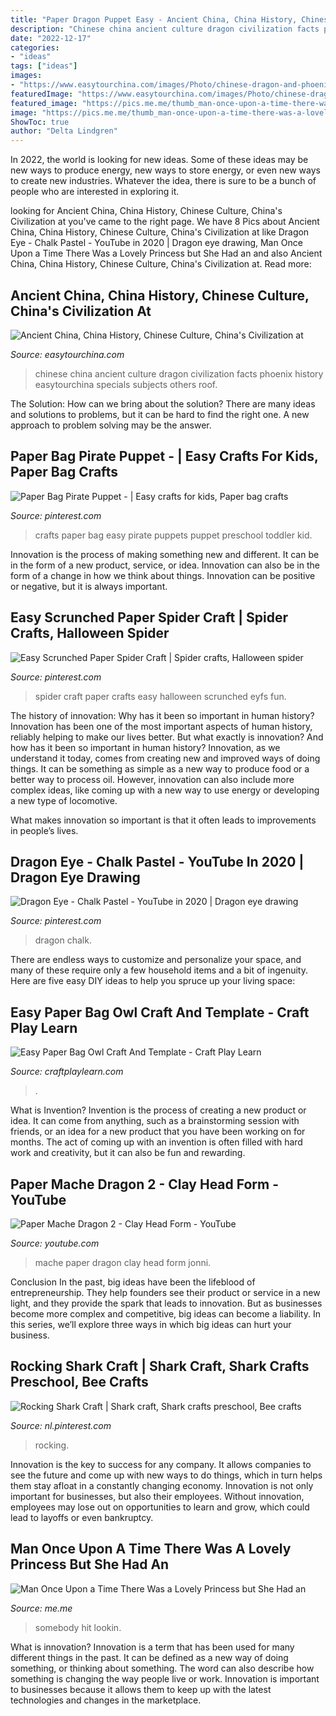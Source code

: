 ```yaml
---
title: "Paper Dragon Puppet Easy - Ancient China, China History, Chinese Culture, China&#039;s Civilization At"
description: "Chinese china ancient culture dragon civilization facts phoenix history easytourchina specials subjects others roof"
date: "2022-12-17"
categories:
- "ideas"
tags: ["ideas"]
images:
- "https://www.easytourchina.com/images/Photo/chinese-dragon-and-phoenix/p606_d20131023152804.jpg"
featuredImage: "https://www.easytourchina.com/images/Photo/chinese-dragon-and-phoenix/p606_d20131023152804.jpg"
featured_image: "https://pics.me.me/thumb_man-once-upon-a-time-there-was-a-lovely-princess-62027460.png"
image: "https://pics.me.me/thumb_man-once-upon-a-time-there-was-a-lovely-princess-62027460.png"
ShowToc: true
author: "Delta Lindgren"
---
```



In 2022, the world is looking for new ideas. Some of these ideas may be new ways to produce energy, new ways to store energy, or even new ways to create new industries. Whatever the idea, there is sure to be a bunch of people who are interested in exploring it.

	

		
looking for Ancient China, China History, Chinese Culture, China&#039;s Civilization at you've came to the right page. We have 8 Pics about Ancient China, China History, Chinese Culture, China&#039;s Civilization at like Dragon Eye - Chalk Pastel - YouTube in 2020 | Dragon eye drawing, Man Once Upon a Time There Was a Lovely Princess but She Had an and also Ancient China, China History, Chinese Culture, China&#039;s Civilization at. Read more:
		
    
## Ancient China, China History, Chinese Culture, China&#039;s Civilization At

<img loading=lazy src="https://www.easytourchina.com/images/Photo/chinese-dragon-and-phoenix/p606_d20131023152804.jpg" onerror="this.onerror=null;this.src='https://tse1.mm.bing.net/th?id=OIP.owv8bVaj_9Ag3y2GG1uwWAHaJ4&amp;pid=15.1';" alt="Ancient China, China History, Chinese Culture, China&#039;s Civilization at">

_Source: easytourchina.com_

>chinese china ancient culture dragon civilization facts phoenix history easytourchina specials subjects others roof. 

	

The Solution: How can we bring about the solution?
There are many ideas and solutions to problems, but it can be hard to find the right one. A new approach to problem solving may be the answer.

    
## Paper Bag Pirate Puppet - | Easy Crafts For Kids, Paper Bag Crafts

<img loading=lazy src="https://i.pinimg.com/736x/7f/70/f1/7f70f170aed6ca9af4330fc1c6875b23.jpg" onerror="this.onerror=null;this.src='https://tse3.mm.bing.net/th?id=OIP.LOa8ceHH5eeeiFb2YBTQvgHaJ3&amp;pid=15.1';" alt="Paper Bag Pirate Puppet - | Easy crafts for kids, Paper bag crafts">

_Source: pinterest.com_

>crafts paper bag easy pirate puppets puppet preschool toddler kid. 

	

Innovation is the process of making something new and different. It can be in the form of a new product, service, or idea. Innovation can also be in the form of a change in how we think about things. Innovation can be positive or negative, but it is always important.

    
## Easy Scrunched Paper Spider Craft | Spider Crafts, Halloween Spider

<img loading=lazy src="https://i.pinimg.com/736x/04/30/78/04307871692582bd7bb8fe303ada2f7c.jpg" onerror="this.onerror=null;this.src='https://tse4.mm.bing.net/th?id=OIP.uKnKvTKjw3VfvHI8peENBQHaLH&amp;pid=15.1';" alt="Easy Scrunched Paper Spider Craft | Spider crafts, Halloween spider">

_Source: pinterest.com_

>spider craft paper crafts easy halloween scrunched eyfs fun. 

	

The history of innovation: Why has it been so important in human history?
Innovation has been one of the most important aspects of human history, reliably helping to make our lives better. But what exactly is innovation? And how has it been so important in human history?
Innovation, as we understand it today, comes from creating new and improved ways of doing things. It can be something as simple as a new way to produce food or a better way to process oil. However, innovation can also include more complex ideas, like coming up with a new way to use energy or developing a new type of locomotive.

What makes innovation so important is that it often leads to improvements in people’s lives.

    
## Dragon Eye - Chalk Pastel - YouTube In 2020 | Dragon Eye Drawing

<img loading=lazy src="https://i.pinimg.com/736x/a1/b7/99/a1b7997be351c99a60d58f4597862308.jpg" onerror="this.onerror=null;this.src='https://tse1.mm.bing.net/th?id=OIP.NfgYmP5UJh8dyRc7NHZEuAHaEK&amp;pid=15.1';" alt="Dragon Eye - Chalk Pastel - YouTube in 2020 | Dragon eye drawing">

_Source: pinterest.com_

>dragon chalk. 

	

There are endless ways to customize and personalize your space, and many of these require only a few household items and a bit of ingenuity. Here are five easy DIY ideas to help you spruce up your living space: 

    
## Easy Paper Bag Owl Craft And Template - Craft Play Learn

<img loading=lazy src="https://www.craftplaylearn.com/wp-content/uploads/2020/05/IMG_3278-3.jpg" onerror="this.onerror=null;this.src='https://tse1.mm.bing.net/th?id=OIP.9H-lfHYQ7p-ClBTtnwOc3gHaLH&amp;pid=15.1';" alt="Easy Paper Bag Owl Craft And Template - Craft Play Learn">

_Source: craftplaylearn.com_

>. 

	

What is Invention?
Invention is the process of creating a new product or idea. It can come from anything, such as a brainstorming session with friends, or an idea for a new product that you have been working on for months. The act of coming up with an invention is often filled with hard work and creativity, but it can also be fun and rewarding.

    
## Paper Mache Dragon 2 - Clay Head Form - YouTube

<img loading=lazy src="http://i.ytimg.com/vi/PTraMFSxjPU/maxresdefault.jpg" onerror="this.onerror=null;this.src='https://tse1.mm.bing.net/th?id=OIP.qBOAXw7UdMuMcjGHoPcebQHaEK&amp;pid=15.1';" alt="Paper Mache Dragon 2 - Clay Head Form - YouTube">

_Source: youtube.com_

>mache paper dragon clay head form jonni. 

	

Conclusion
In the past, big ideas have been the lifeblood of entrepreneurship. They help founders see their product or service in a new light, and they provide the spark that leads to innovation. But as businesses become more complex and competitive, big ideas can become a liability. In this series, we’ll explore three ways in which big ideas can hurt your business.

    
## Rocking Shark Craft | Shark Craft, Shark Crafts Preschool, Bee Crafts

<img loading=lazy src="https://i.pinimg.com/736x/78/b8/36/78b8360a8440a30f132d774f1de4a5dd.jpg" onerror="this.onerror=null;this.src='https://tse2.mm.bing.net/th?id=OIP.khxwP8oIGAbzTRK8hhIvLgHaL1&amp;pid=15.1';" alt="Rocking Shark Craft | Shark craft, Shark crafts preschool, Bee crafts">

_Source: nl.pinterest.com_

>rocking. 

	

Innovation is the key to success for any company. It allows companies to see the future and come up with new ways to do things, which in turn helps them stay afloat in a constantly changing economy. Innovation is not only important for businesses, but also their employees. Without innovation, employees may lose out on opportunities to learn and grow, which could lead to layoffs or even bankruptcy.

    
## Man Once Upon A Time There Was A Lovely Princess But She Had An

<img loading=lazy src="https://pics.me.me/thumb_man-once-upon-a-time-there-was-a-lovely-princess-62027460.png" onerror="this.onerror=null;this.src='https://tse2.mm.bing.net/th?id=OIP.H9pnGtTHY7uDDiq5uQkM0wAAAA&amp;pid=15.1';" alt="Man Once Upon a Time There Was a Lovely Princess but She Had an">

_Source: me.me_

>somebody hit lookin. 

	

What is innovation?
Innovation is a term that has been used for many different things in the past. It can be defined as a new way of doing something, or thinking about something. The word can also describe how something is changing the way people live or work. Innovation is important to businesses because it allows them to keep up with the latest technologies and changes in the marketplace.

